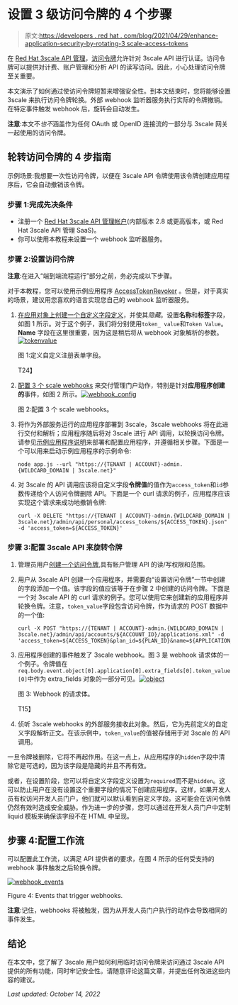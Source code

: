 # 设置 3 级访问令牌的 4 个步骤

> 原文:[https://developers . red hat . com/blog/2021/04/29/enhance-application-security-by-rotating-3 scale-access-tokens](https://developers.redhat.com/blog/2021/04/29/enhance-application-security-by-rotating-3scale-access-tokens)

在 [Red Hat 3scale API 管理](/products/3scale/overview)，[访问令牌](https://access.redhat.com/documentation/en-us/red_hat_3scale/2-saas/html/admin_portal_guide/tokens)允许针对 3scale API 进行认证。访问令牌可以提供对计费、账户管理和分析 API 的读写访问。因此，小心处理访问令牌至关重要。

本文演示了如何通过使访问令牌短暂来增强安全性。到本文结束时，您将能够设置 3scale 来执行访问令牌轮换。外部 webhook 监听器服务执行实际的令牌撤销。在特定事件触发 webhook 后，旋转会自动发生。

**注意**:本文不*也不*涵盖作为任何 OAuth 或 OpenID 连接流的一部分与 3scale 网关一起使用的访问令牌。

## 轮转访问令牌的 4 步指南

示例场景:我想要一次性访问令牌，以便在 3scale API 令牌使用该令牌创建应用程序后，它会自动撤销该令牌。

### 步骤 1:完成先决条件

*   注册一个 [Red Hat 3scale API 管理帐户](https://www.3scale.net/)(内部版本 2.8 或更高版本，或 Red Hat 3scale API 管理 SaaS)。
*   你可以使用本教程来设置一个 webhook 监听器服务。

### 步骤 2:设置访问令牌

**注意**:在进入“端到端流程运行”部分之前，务必完成以下步骤。

对于本教程，您可以使用示例应用程序 [AccessTokenRevoker](https://github.com/samugi/3scale-AccessTokenRevoker/tree/demo) 。但是，对于真实的场景，建议用您喜欢的语言实现您自己的 webhook 监听器服务。

1.  [在应用对象上创建一个自定义字段定义](https://access.redhat.com/documentation/en-us/red_hat_3scale_api_management/2.9/html/creating_the_developer_portal/custom-signup-fields)，并使其*隐藏*。设置**名称**和**标签**字段，如图 1 所示。对于这个例子，我们将分别使用`token_ value`和`Token Value`。 **Name** 字段在这里很重要，因为这是稍后将从 webhook 对象解析的参数。[![](../Images/c59c467213926d2627c8b89efa7c243b.png "tokenvalue")](/sites/default/files/blog/2020/10/tokenvalue.png)

    图 1:定义自定义注册表单字段。

    T24】
2.  [配置 3 个 scale webhooks](https://access.redhat.com/documentation/en-us/red_hat_3scale_api_management/2.9/html/creating_the_developer_portal/webhooks#introducing_webhooks) 来交付管理门户动作，特别是针对**应用程序创建的**事件，如图 2 所示。[![](../Images/ea08147bf1194cfc5384383ede29e50a.png "webhook_config")](/sites/default/files/blog/2020/10/webhook_config.png)

    图 2:配置 3 个 scale webhooks。

3.  将作为外部服务运行的应用程序部署到 3scale，3scale webhooks 将在此进行交付和解析；应用程序随后将对 3scale 进行 API 调用，以轮换访问令牌。请参见[示例应用程序说明](https://github.com/samugi/3scale-AccessTokenRevoker/blob/demo/README.md)来部署和配置应用程序，并遵循相关步骤。下面是一个可以用来启动示例应用程序的示例命令:

    ```
    node app.js --url "https://{TENANT | ACCOUNT}-admin.{WILDCARD_DOMAIN | 3scale.net}"

    ```

4.  对 3scale 的 API 调用应该将自定义字段**令牌值**的值作为`access_token`和`id`参数传递给个人访问令牌删除 API。下面是一个 curl 请求的例子，应用程序应该实现这个请求来成功地撤销令牌:

    ```
    curl -X DELETE "https://{TENANT | ACCOUNT}-admin.{WILDCARD_DOMAIN | 3scale.net}/admin/api/personal/access_tokens/${ACCESS_TOKEN}.json" -d 'access_token=${ACCESS_TOKEN}'
    ```

### 步骤 3:配置 3scale API 来旋转令牌

1.  管理员用户[创建一个访问令牌](https://access.redhat.com/documentation/en-us/red_hat_3scale_api_management/2.9/html/admin_portal_guide/tokens#creating-access-tokens),具有帐户管理 API 的读/写权限和范围。
2.  用户从 3scale API 创建一个应用程序，并需要向“设置访问令牌”一节中创建的字段添加一个值。该字段的值应该等于在步骤 2 中创建的访问令牌。下面是一个对 3scale API 的 curl 请求的例子。您可以使用它来创建新的应用程序并轮换令牌。注意，`token_value`字段包含访问令牌，作为请求的 POST 数据中的一个值:

    ```
    curl -X POST "https://{TENANT | ACCOUNT}-admin.{WILDCARD_DOMAIN | 3scale.net}/admin/api/accounts/${ACCOUNT_ID}/applications.xml" -d 'access_token=${ACCESS_TOKEN}&plan_id=${PLAN_ID}&name=${APPLICATION_NAME}&description=demo&token_value=${ACCESS_TOKEN}'

    ```

3.  应用程序创建的事件触发了 3scale webhook。图 3 是 webhook 请求体的一个例子。令牌值在`req.body.event.object[0].application[0].extra_fields[0].token_value[0]`中作为 extra_fields 对象的一部分可见。[![](../Images/a98bebb052b1ded837b4c06fa540b742.png "object")](/sites/default/files/blog/2020/10/object.png)

    图 3: Webhook 的请求体。

    T15】
4.  侦听 3scale webhooks 的外部服务接收此对象。然后，它为先前定义的自定义字段解析正文。在该示例中，`token_value`的值被存储用于对 3scale 的 API 调用。

一旦令牌被删除，它将不再起作用。在这一点上，从应用程序的`hidden`字段中清除它是可选的，因为该字段是隐藏的并且不再有效。

或者，在设置阶段，您可以将自定义字段定义设置为`required`而不是`hidden`。这可以防止用户在没有设置这个重要字段的情况下创建应用程序。这样，如果开发人员有权访问开发人员门户，他们就可以默认看到自定义字段。这可能会在访问令牌仍然有效时造成安全威胁。作为进一步的步骤，您可以通过在开发人员门户中定制 liquid 模板来确保该字段不在 HTML 中呈现。

## 步骤 4:配置工作流

可以配置此工作流，以满足 API 提供者的要求，在图 4 所示的任何受支持的 webhook 事件触发之后轮换令牌。

[![](../Images/fc7efd3efa4453b76560925546e751c9.png "webhook_events")](/sites/default/files/blog/2020/10/webhook_events.png)

Figure 4: Events that trigger webhooks.

**注意**:记住，webhooks 将被触发，因为从开发人员门户执行的动作会导致相同的事件发生。

## 结论

在本文中，您了解了 3scale 用户如何利用临时访问令牌来访问通过 3scale API 提供的所有功能，同时牢记安全性。请随意评论这篇文章，并提出任何改进这些内容的建议。

*Last updated: October 14, 2022*